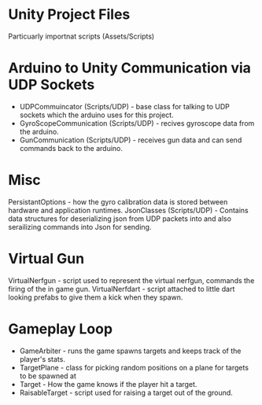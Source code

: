 # Unity Project Files

Particuarly importnat scripts (Assets/Scripts)

# Arduino to Unity Communication via UDP Sockets
- UDPCommuincator (Scripts/UDP) - base class for talking to UDP sockets which the arduino uses for this project.
- GyroScopeCommunication (Scripts/UDP) - recives gyroscope data from the arduino.
- GunCommunication (Scripts/UDP) - receives gun data and can send commands back to the arduino.

# Misc
PersistantOptions - how the gyro calibration data is stored between hardware and application runtimes.
JsonClasses (Scripts/UDP) - Contains data structures for deserializing json from UDP packets into and also serailizing commands into Json for sending.

# Virtual Gun
VirtualNerfgun - script used to represent the virtual nerfgun, commands the firing of the in game gun.
VirtualNerfdart - script attached to little dart looking prefabs to give them a kick when they spawn.

# Gameplay Loop
- GameArbiter - runs the game spawns targets and keeps track of the player's stats.
- TargetPlane - class for picking random positions on a plane for targets to be spawned at
- Target - How the game knows if the player hit a target.
- RaisableTarget - script used for raising a target out of the ground.


